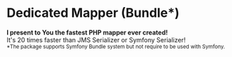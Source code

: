 # Dedicated Mapper (Bundle*) #
**I present to You the fastest PHP mapper ever created!**<br>
It's 20 times faster than JMS Serializer or Symfony Serializer!<br>
<sub>*The package supports Symfony Bundle system but not require to be used with Symfony.</sub>
